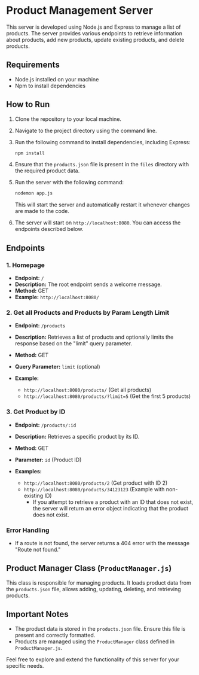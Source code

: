 # Product Management Server

This server is developed using Node.js and Express to manage a list of products. The server provides various endpoints to retrieve information about products, add new products, update existing products, and delete products.

## Requirements

- Node.js installed on your machine
- Npm to install dependencies

## How to Run

1. Clone the repository to your local machine.
2. Navigate to the project directory using the command line.
3. Run the following command to install dependencies, including Express:

    ```bash
    npm install
    ```

4. Ensure that the `products.json` file is present in the `files` directory with the required product data.
5. Run the server with the following command:

    ```bash
    nodemon app.js
    ```

    This will start the server and automatically restart it whenever changes are made to the code.

6. The server will start on `http://localhost:8080`. You can access the endpoints described below.

## Endpoints

### 1. Homepage

- **Endpoint:** `/`
- **Description:** The root endpoint sends a welcome message.
- **Method:** GET
- **Example:** `http://localhost:8080/`

### 2. Get all Products and Products by Param Length Limit

- **Endpoint:** `/products`
- **Description:** Retrieves a list of products and optionally limits the response based on the "limit" query parameter.
- **Method:** GET
- **Query Parameter:** `limit` (optional)
- **Example:**

  - `http://localhost:8080/products/` (Get all products)
  - `http://localhost:8080/products/?limit=5` (Get the first 5 products)

### 3. Get Product by ID

- **Endpoint:** `/products/:id`
- **Description:** Retrieves a specific product by its ID.
- **Method:** GET
- **Parameter:** `id` (Product ID)
- **Examples:**

  - `http://localhost:8080/products/2` (Get product with ID 2)
  - `http://localhost:8080/products/34123123` (Example with non-existing ID)
    - If you attempt to retrieve a product with an ID that does not exist, the server will return an error object indicating that the product does not exist.

### Error Handling

- If a route is not found, the server returns a 404 error with the message "Route not found."

## Product Manager Class (`ProductManager.js`)

This class is responsible for managing products. It loads product data from the `products.json` file, allows adding, updating, deleting, and retrieving products.

## Important Notes

- The product data is stored in the `products.json` file. Ensure this file is present and correctly formatted.
- Products are managed using the `ProductManager` class defined in `ProductManager.js`.

Feel free to explore and extend the functionality of this server for your specific needs.
